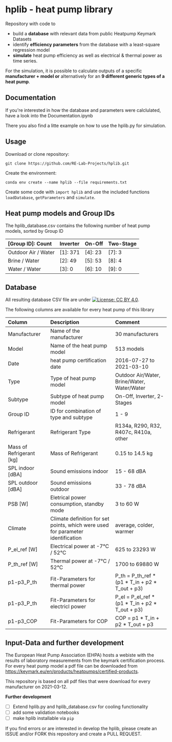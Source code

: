 # hplib - heat pump library

Repository with code to
 
- build a **database** with relevant data from public Heatpump Keymark Datasets
- identify **efficiency parameters** from the database with a least-square regression model  
- **simulate** heat pump efficiency as well as  electrical & thermal power as time series.

For the simulation, it is possible to calculate outputs of a specific **manufacturer + model or** alternatively for an **9 different generic types of a heat pump**. 

## Documentation

If you're interested in how the database and parameters were calclulated, have a look into the Documentation.ipynb

There you also find a litte example on how to use the hplib.py for simulation.

## Usage

Download or clone repository:

`git clone https://github.com/RE-Lab-Projects/hplib.git`

Create the environment:

`conda env create --name hplib --file requirements.txt`

Create some code with `import hplib` and use the included functions `loadDatabase`, `getParameters` and `simulate`.

## Heat pump models and Group IDs
The hplib_database.csv contains the following number of heat pump models, sorted by Group ID

| [Group ID]: Count | Inverter | On-Off | Two-Stage|
| :--- | :--- | :--- | :--- |
| Outdoor Air / Water | [1]: 371 | [4]: 23 |[7]: 3 |
| Brine / Water | [2]: 49 | [5]: 53 | [8]: 4 |
| Water / Water | [3]: 0 | [6]: 10 | [9]: 0 |

## Database

All resulting database CSV file are under [![License: CC BY 4.0](https://img.shields.io/badge/License-CC%20BY%204.0-lightgrey.svg)](https://creativecommons.org/licenses/by/4.0/).

The following columns are available for every heat pump of this library

| Column | Description | Comment |
| :--- | :--- | :--- |
| Manufacturer | Name of the manufacturer | 30 manufacturers |
| Model | Name of the heat pump model | 513 models |
| Date | heat pump certification date | 2016-07-27 to 2021-03-10 |
| Type | Type of heat pump model | Outdoor Air/Water, Brine/Water,  Water/Water |
| Subtype | Subtype of heat pump model | On-Off, Inverter, 2-Stages|
| Group ID | ID for combination of type and subtype | 1 - 9|
| Refrigerant | Refrigerant Type | R134a, R290, R32, R407c, R410a, other |
| Mass of Refrigerant [kg]| Mass of Refrigerant | 0.15 to 14.5 kg |
| SPL indoor [dBA]| Sound emissions indoor| 15 - 68 dBA|
| SPL outdoor [dBA]| Sound emissions outdoor| 33 - 78 dBA|
| PSB [W] | Eletrical power consumption, standby mode| 3 to 60 W |
| Climate | Climate definition for set points, which were used for parameter identification | average, colder, warmer |
| P_el_ref [W]| Electrical power at -7°C / 52°C | 625 to 23293 W |
| P_th_ref [W]| Thermal power at -7°C / 52°C | 1700 to 69880 W |
| p1-p3_P_th | Fit-Parameters for thermal power  | P_th = P_th_ref * (p1 * T_in + p2 * T_out + p3) |
| p1-p3_P_th | Fit-Parameters for electricl power  | P_el = P_el_ref * (p1 * T_in + p2 * T_out + p3) |
| p1-p3_COP | Fit-Parameters for COP  | COP = p1 * T_in + p2 * T_out + p3 |

## Input-Data and further development
The European Heat Pump Association (EHPA) hosts a webiste with the results of laboratory measurements from the keymark certification process. For every heat pump model a pdf file can be downloaded from https://keymark.eu/en/products/heatpumps/certified-products.

This repository is based on all pdf files that were download for every manufacturer on 2021-03-12.

**Further development**

- [ ] Extend hplib.py and hplib_database.csv for cooling functionality 
- [ ] add some validation notebooks
- [ ] make hplib installable via `pip`

If you find errors or are interested in develop the hplib, please create an ISSUE and/or FORK this repository and create a PULL REQUEST.
